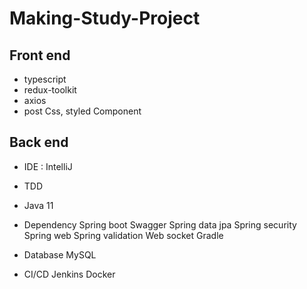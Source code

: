 # Making-Study-Project

## Front end

- typescript
- redux-toolkit
- axios
- post Css, styled Component

## Back end

- IDE : IntelliJ
- TDD
- Java 11
- Dependency
  Spring boot
  Swagger
  Spring data jpa
  Spring security
  Spring web
  Spring validation
  Web socket
  Gradle
- Database
  MySQL
    
- CI/CD 
  Jenkins 
  Docker
    

